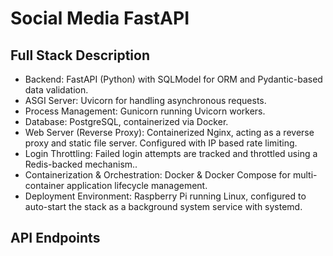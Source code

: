 # Social Media FastAPI

## Full Stack Description
-  Backend: FastAPI (Python) with SQLModel for ORM and Pydantic-based data validation.
-  ASGI Server: Uvicorn for handling asynchronous requests.
-  Process Management: Gunicorn running Uvicorn workers.
-  Database: PostgreSQL, containerized via Docker.
-  Web Server (Reverse Proxy): Containerized Nginx, acting as a reverse proxy and static file server. Configured with IP based rate limiting.
-  Login Throttling: Failed login attempts are tracked and throttled using a Redis-backed mechanism..
-  Containerization & Orchestration: Docker & Docker Compose for multi-container application lifecycle management.
-  Deployment Environment: Raspberry Pi running Linux, configured to auto-start the stack as a background system service with systemd.

## API Endpoints
